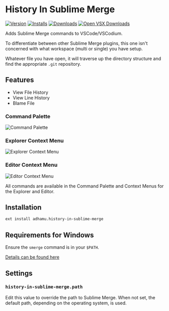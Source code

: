 # History In Sublime Merge

[![Version](https://img.shields.io/visual-studio-marketplace/v/adhamu.history-in-sublime-merge.svg?style=for-the-badge)](https://marketplace.visualstudio.com/items?itemName=adhamu.history-in-sublime-merge)
[![Installs](https://img.shields.io/visual-studio-marketplace/i/adhamu.history-in-sublime-merge.svg?style=for-the-badge)](https://marketplace.visualstudio.com/items?itemName=adhamu.history-in-sublime-merge)
[![Downloads](https://img.shields.io/visual-studio-marketplace/d/adhamu.history-in-sublime-merge.svg?style=for-the-badge)](https://marketplace.visualstudio.com/items?itemName=adhamu.history-in-sublime-merge)
[![Open VSX Downloads](https://img.shields.io/open-vsx/dt/adhamu/history-in-sublime-merge.svg?color=green&label=Open%20VSX&style=for-the-badge)](https://open-vsx.org/extension/adhamu/history-in-sublime-merge)

Adds Sublime Merge commands to VSCode/VSCodium.

To differentiate between other Sublime Merge plugins, this one isn't concerned with what workspace (multi or single) you have setup.

Whatever file you have open, it will traverse up the directory structure and find the appropriate `.git` repository.

## Features

- View File History
- View Line History
- Blame File

### Command Palette

![Command Palette](https://raw.githubusercontent.com/adhamu/history-in-sublime-merge/master/command-palette.png)

### Explorer Context Menu

![Explorer Context Menu](https://raw.githubusercontent.com/adhamu/history-in-sublime-merge/master/explorer-context.png)

### Editor Context Menu

![Editor Context Menu](https://raw.githubusercontent.com/adhamu/history-in-sublime-merge/master/editor-context.png)

All commands are available in the Command Palette and Context Menus for the Explorer and Editor.

## Installation

```sh
ext install adhamu.history-in-sublime-merge
```

## Requirements for Windows

Ensure the `smerge` command is in your `$PATH`.

[Details can be found here](https://www.sublimemerge.com/docs/command_line)

## Settings

### `history-in-sublime-merge.path`

Edit this value to override the path to Sublime Merge. When not set, the default path, depending on the operating system, is used.
